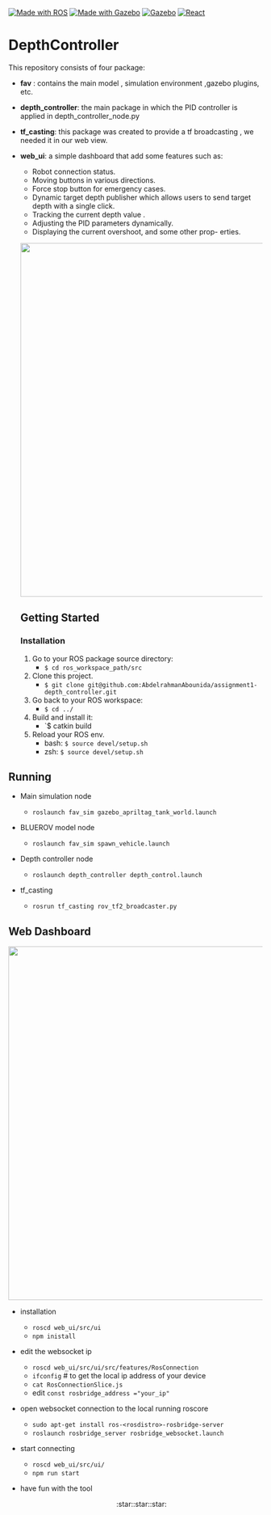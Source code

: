 [![Made with ROS](https://img.shields.io/badge/Made%20with-ROS-blue?style=for-the-badge&logo=ros)](http://wiki.ros.org/)
[![Made with Gazebo](https://img.shields.io/badge/Python-green?style=for-the-badge&logo=python&logoColor=white)](https://www.python.org/)
[![Gazebo](https://img.shields.io/badge/GAZEBO-orange?style=for-the-badge&logo=gazebo&logoColor=white)](https://gazebosim.org/home)
[![React](https://img.shields.io/badge/REACT-blue?style=for-the-badge&logo=react&logoColor=white)](https://reactjs.org/)


#  DepthController

This repository consists of four package:
- **fav** : contains the main model , simulation environment ,gazebo plugins, etc.
- **depth_controller**: the main package in which the PID controller is applied in depth_controller_node.py
- **tf_casting**: this package was created to provide a tf broadcasting , we needed it in our web view. 
- **web_ui**: a simple dashboard that add some features such as:
  - Robot connection status.
  - Moving buttons in various directions.
  - Force stop button for emergency cases.
  - Dynamic target depth publisher which allows users to send target depth with a single click.
  - Tracking the current depth value .
  - Adjusting the PID parameters dynamically.
  - Displaying the current overshoot, and some other prop-
  erties.
  
  <p align="center">
  <img src="rov_depth.png" width="700px">
  </p>

  
  ## Getting Started
  
  ### Installation ###
   1. Go to your ROS package source directory:
      - `$ cd ros_workspace_path/src`
   2. Clone this project.
      - `$ git clone git@github.com:AbdelrahmanAbounida/assignment1-depth_controller.git`
   3. Go back to your ROS workspace:
      - `$ cd ../`
   4. Build and install it:
      - `$ catkin build
   5. Reload your ROS env.
      - bash: `$ source devel/setup.sh`
      - zsh: `$ source devel/setup.sh`

## Running ##

- Main simulation node
    - `roslaunch fav_sim gazebo_apriltag_tank_world.launch`
    
- BLUEROV model node
    - `roslaunch fav_sim spawn_vehicle.launch`

- Depth controller node
    - `roslaunch depth_controller depth_control.launch`

- tf_casting
    - `rosrun tf_casting rov_tf2_broadcaster.py`

## Web Dashboard ##
  <p align="center">
  <img src="ui2.png" width="700px">
  </p>
  
 - installation
    - `roscd web_ui/src/ui`
    - `npm inistall`
    
- edit the websocket ip
    -  `roscd web_ui/src/ui/src/features/RosConnection `
    -  `ifconfig` # to get the local ip address of your device
    -  `cat RosConnectionSlice.js`
    -  edit  `const rosbridge_address ="your_ip"`

- open websocket connection to the local running roscore
    - `sudo apt-get install ros-<rosdistro>-rosbridge-server`
    - `roslaunch rosbridge_server rosbridge_websocket.launch`

- start connecting 
    - `roscd web_ui/src/ui/`
    - `npm run start`
- have fun with the tool
    <center><p align = "center"> :star::star::star: </p> </center>
